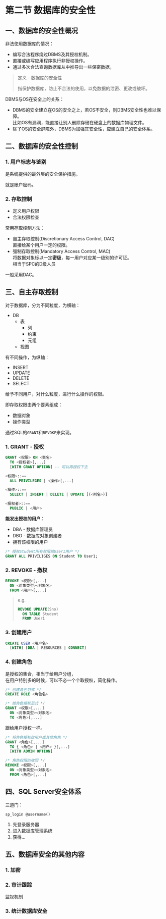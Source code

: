 # 第二节 数据库的安全性

## 一、数据库的安全性概况

非法使用数据库的情况：

* 编写合法程序绕过DBMS及其授权机制。
* 直接或编写应用程序执行非授权操作。
* 通过多次合法查询数据库从中推导出一些保密数据。

> 定义 - 数据库的安全性
>
> 指保护数据库，防止不合法的使用，以免数据的泄密、更改或破坏。

DBMS与OS在安全上的关系：

* DBMS的安全建立在OS的安全之上，若OS不安全，则DBMS安全性也难以保障。  
  比如OS有漏洞，能直接让别人删除存储在硬盘上的数据库物理文件。
* 除了OS的安全屏障外，DBMS为加强其安全性，应建立自己的安全体系。

## 二、数据库的安全性控制

### 1. 用户标志与鉴别

是系统提供的最外层的安全保护措施。

就是账户密码。

### 2. 存取控制

* 定义用户权限
* 合法权限检查

常用存取控制方法：

* 自主存取控制(Discretionary Access Control, DAC)  
  直接给某个用户一定的权限。
* 强制存取控制(Mandatory Access Control, MAC)  
  将数据对象标以一定**密级**，每一用户对应某一级别的许可证。  
  相当于SPC的D级人员

一般采用DAC。

## 三、自主存取控制

对于数据库，分为不同粒度，为横轴：

* DB
  * 表
    * 列
    * 约束
    * 元组
  * 视图

有不同操作，为纵轴：

* INSERT
* UPDATE
* DELETE
* SELECT

给予不同用户，对什么粒度，进行什么操作的权限。

即存取权限由两个要素组成：

* 数据对象
* 操作类型

通过SQL的`GRANT`和`REVOKE`来实现。

### 1. GRANT - 授权

```sql
GRANT <权限> ON <表名>
  TO <授权者>[,...]
  [WITH GRANT OPTION] -- 可以再授权下去
```

```sql
<权限>::==
  ALL PRIVILEGES | <操作>[,...]

<操作>::==
  SELECT | INSERT | DELETE | UPDATE [(<列名>)]

<授权者>::==
  PUBLIC | <用户>
```

**能发出授权的用户：**

* DBA - 数据库管理员
* DBO - 数据库对象创建者
* 拥有该权限的用户

```sql
/* 授权Student所有权限给User1用户 */
GRANT ALL PRIVILIGES ON Student TO User1;
```

### 2. REVOKE - 撤权

```sql
REVOKE <权限>[,...]
  ON <对象类型><对象名>
  FROM <用户>[,...]
```

> e.g.
>
> ```sql
> REVOKE UPDATE(Sno)
>   ON TABLE Student
>   FROM User1
> ```

### 3. 创建用户

```sql
CREATE USER <用户名>
  [WITH] [DBA | RESOURCES | CONNECT]
```

### 4. 创建角色

是授权的集合，相当于给用户分组，  
在用户特别多的时候，可以不必一个个取授权，简化操作。

```sql
/* 创建角色范式 */
CREATE ROLE <角色名>
```

```sql
/* 给角色授权范式 */
GRANT <权限>[,...]
  ON <对象类型><对象名>
  TO <角色>[,...]
```

跟给用户授权一样。

```sql
/* 将角色授权给用户或其他角色 */
GRANT <角色>[,...]
  TO { <角色> | <用户> }[,...]
  [WITH ADMIN OPTION]
```

```sql
/* 角色权限的收回 */
REVOKE <权限>[,...]
  ON <对象类型><对象名>
  FROM <角色>[,...]
```

## 四、SQL Server安全体系

三道门：

```
sp_login @username()
```

1. 先登录服务器
2. 进入数据库管理系统
3. 获得...

## 五、数据库安全的其他内容

### 1. 加密

### 2. 审计跟踪

监视机制

### 3. 统计数据库安全

